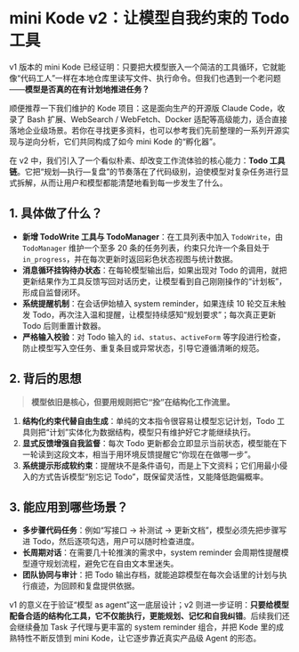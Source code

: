 # mini Kode v2：让模型自我约束的 Todo 工具

v1 版本的 mini Kode 已经证明：只要把大模型嵌入一个简洁的工具循环，它就能像“代码工人”一样在本地仓库里读写文件、执行命令。但我们也遇到一个老问题——**模型是否真的在有计划地推进任务？**

顺便推荐一下我们维护的 Kode 项目：这是面向生产的开源版 Claude Code，收录了 Bash 扩展、WebSearch / WebFetch、Docker 适配等高级能力，适合直接落地企业级场景。若你在寻找更多资料，也可以参考我们先前整理的一系列开源实现与逆向分析，它们共同构成了如今 mini Kode 的“孵化器”。

在 v2 中，我们引入了一个看似朴素、却改变工作流体验的核心能力：**Todo 工具链**。它把“规划—执行—复盘”的节奏落在了代码级别，迫使模型对复杂任务进行显式拆解，从而让用户和模型都能清楚地看到每一步发生了什么。

## 1. 具体做了什么？

- **新增 TodoWrite 工具与 TodoManager**：在工具列表中加入 `TodoWrite`，由 `TodoManager` 维护一个至多 20 条的任务列表，约束只允许一个条目处于 `in_progress`，并在每次更新时返回彩色状态视图与统计数据。
- **消息循环挂钩待办状态**：在每轮模型输出后，如果出现对 Todo 的调用，就把更新结果作为工具反馈写回对话历史，让模型看到自己刚刚操作的“计划板”，形成自监督闭环。
- **系统提醒机制**：在会话伊始植入 system reminder，如果连续 10 轮交互未触发 Todo，再次注入温和提醒，让模型持续感知“规划要求”；每次真正更新 Todo 后则重置计数器。
- **严格输入校验**：对 Todo 输入的 `id`、`status`、`activeForm` 等字段进行检查，防止模型写入空任务、重复条目或异常状态，引导它遵循清晰的规范。

## 2. 背后的思想

> **模型依旧是核心，但要用规则把它“拴”在结构化工作流里。**

1. **结构化约束代替自由生成**：单纯的文本指令很容易让模型忘记计划，Todo 工具则把“计划”实体化为数据结构，模型只有维护好它才能继续执行。
2. **显式反馈增强自我监督**：每次 Todo 更新都会立即显示当前状态，模型能在下一轮读到这段文本，相当于用环境反馈提醒它“你现在在做哪一步”。
3. **系统提示形成软约束**：提醒块不是条件语句，而是上下文资料；它们用最小侵入的方式告诉模型“别忘记 Todo”，既保留灵活性，又能降低跑偏概率。

## 3. 能应用到哪些场景？

- **多步骤代码任务**：例如“写接口 → 补测试 → 更新文档”，模型必须先把步骤写进 Todo，然后逐项勾选，用户可以随时检查进度。
- **长周期对话**：在需要几十轮推演的需求中，system reminder 会周期性提醒模型遵守规划流程，避免它在自由文本里迷失。
- **团队协同与审计**：把 Todo 输出存档，就能追踪模型在每次会话里的计划与执行痕迹，为回顾和复盘提供依据。

v1 的意义在于验证“模型 as agent”这一底层设计；v2 则进一步证明：**只要给模型配备合适的结构化工具，它不仅能执行，更能规划、记忆和自我纠错**。后续我们还会继续叠加 Task 子代理与更丰富的 system reminder 组合，并把 Kode 里的成熟特性不断反馈到 mini Kode，让它逐步靠近真实产品级 Agent 的形态。
